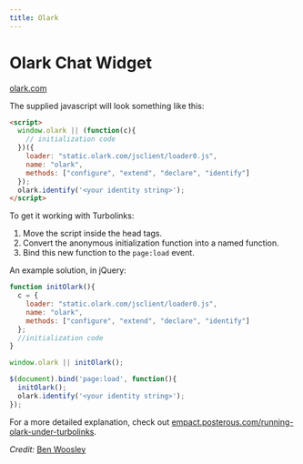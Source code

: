 ```yaml
---
title: Olark
---
```


# Olark Chat Widget 

[olark.com](http://olark.com)

The supplied javascript will look something like this:

```html
<script>
  window.olark || (function(c){
    // initialization code
  })({ 
    loader: "static.olark.com/jsclient/loader0.js", 
    name: "olark", 
    methods: ["configure", "extend", "declare", "identify"]
  });
  olark.identify('<your identity string>');
</script>
```

To get it working with Turbolinks:

1. Move the script inside the head tags.
2. Convert the anonymous initialization function into a named function.
3. Bind this new function to the `page:load` event.

An example solution, in jQuery:

```javascript
function initOlark(){
  c = {
    loader: "static.olark.com/jsclient/loader0.js", 
    name: "olark", 
    methods: ["configure", "extend", "declare", "identify"]
  };
  //initialization code
}

window.olark || initOlark();

$(document).bind('page:load', function(){
  initOlark();
  olark.identify('<your identity string>');
});
```

For a more detailed explanation, check out [empact.posterous.com/running-olark-under-turbolinks](http://empact.posterous.com/running-olark-under-turbolinks).

*Credit:* [Ben Woosley](https://github.com/Empact)